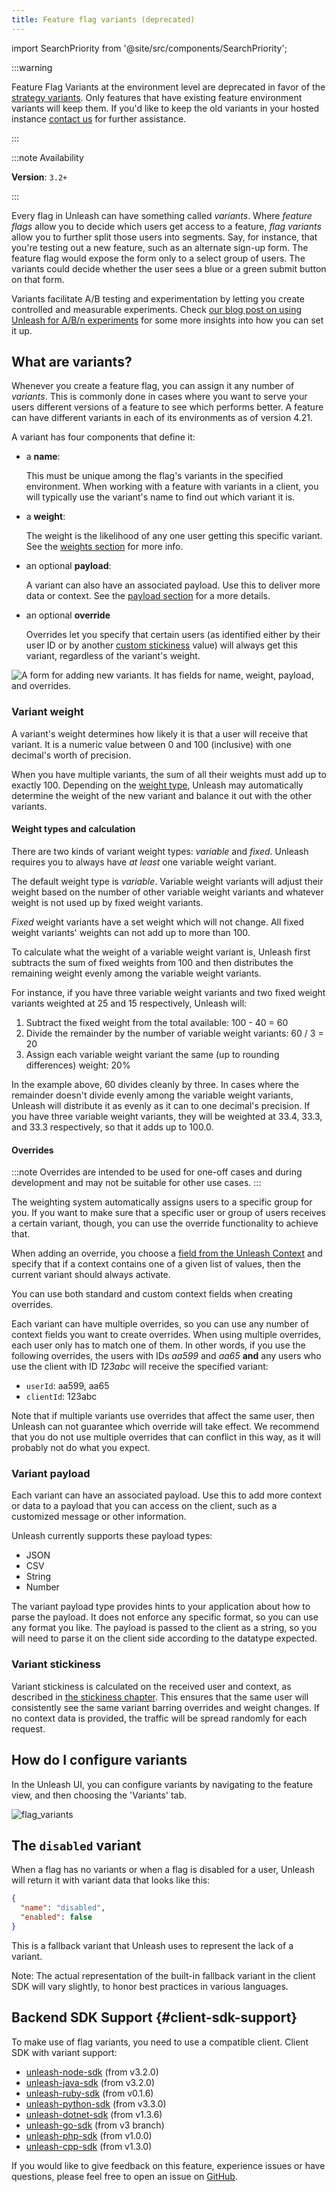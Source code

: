 ```yaml
---
title: Feature flag variants (deprecated)
---
```


import SearchPriority from '@site/src/components/SearchPriority';

<SearchPriority level="noindex" />

:::warning

Feature Flag Variants at the environment level are deprecated in favor of the [strategy variants](./strategy-variants). 
Only features that have existing feature environment variants will keep them. 
If you'd like to keep the old variants in your hosted instance [contact us](https://slack.unleash.run) for further assistance.

:::

:::note Availability

**Version**: `3.2+`

:::

Every flag in Unleash can have something called _variants_. Where _feature flags_ allow you to decide which users get access to a feature, _flag variants_ allow you to further split those users into segments. Say, for instance, that you're testing out a new feature, such as an alternate sign-up form. The feature flag would expose the form only to a select group of users. The variants could decide whether the user sees a blue or a green submit button on that form.

Variants facilitate A/B testing and experimentation by letting you create controlled and measurable experiments. Check [our blog post on using Unleash for A/B/n experiments](https://www.getunleash.io/blog/a-b-n-experiments-in-3-simple-steps) for some more insights into how you can set it up.

## What are variants?

Whenever you create a feature flag, you can assign it any number of _variants_. This is commonly done in cases where you want to serve your users different versions of a feature to see which performs better. A feature can have different variants in each of its environments as of version 4.21.

A variant has four components that define it:
- a **name**:

    This must be unique among the flag's variants in the specified environment. When working with a feature with variants in a client, you will typically use the variant's name to find out which variant it is.

- a **weight**:

    The weight is the likelihood of any one user getting this specific variant. See the [weights section](#variant-weight) for more info.

- an optional **payload**:

    A variant can also have an associated payload. Use this to deliver more data or context. See the [payload section](#variant-payload) for a more details.


- an optional **override**

    Overrides let you specify that certain users (as identified either by their user ID or by another [custom stickiness](./stickiness) value) will always get this variant, regardless of the variant's weight.

![A form for adding new variants. It has fields for name, weight, payload, and overrides.](/img/variant-creation-form.png 'Creating a new flag variant')

### Variant weight

A variant's weight determines how likely it is that a user will receive that variant. It is a numeric value between 0 and 100 (inclusive) with one decimal's worth of precision.

When you have multiple variants, the sum of all their weights must add up to exactly 100. Depending on the [weight type](#weight-types-and-calculation), Unleash may automatically determine the weight of the new variant and balance it out with the other variants.

#### Weight types and calculation

There are two kinds of variant weight types: _variable_ and _fixed_. Unleash requires you to always have _at least_ one variable weight variant.

The default weight type is _variable_. Variable weight variants will adjust their weight based on the number of other variable weight variants and whatever weight is not used up by fixed weight variants.

_Fixed_ weight variants have a set weight which will not change. All fixed weight variants' weights can not add up to more than 100.

To calculate what the weight of a variable weight variant is, Unleash first subtracts the sum of fixed weights from 100 and then distributes the remaining weight evenly among the variable weight variants.

For instance, if you have three variable weight variants and two fixed weight variants weighted at 25 and 15 respectively, Unleash will:
1. Subtract the fixed weight from the total available: 100 - 40 = 60
2. Divide the remainder by the number of variable weight variants: 60 / 3 = 20
3. Assign each variable weight variant the same (up to rounding differences) weight: 20%

In the example above, 60 divides cleanly by three. In cases where the remainder doesn't divide evenly among the variable weight variants, Unleash will distribute it as evenly as it can to one decimal's precision. If you have three variable weight variants, they will be weighted at 33.4, 33.3, and 33.3 respectively, so that it adds up to 100.0.

#### Overrides

:::note
Overrides are intended to be used for one-off cases and during development and may not be suitable for other use cases.
:::

The weighting system automatically assigns users to a specific group for you. If you want to make sure that a specific user or group of users receives a certain variant, though, you can use the override functionality to achieve that.

When adding an override, you choose a [field from the Unleash Context](../reference/unleash-context) and specify that if a context contains one of a given list of values, then the current variant should always activate.

You can use both standard and custom context fields when creating overrides.

Each variant can have multiple overrides, so you can use any number of context fields you want to create overrides. When using multiple overrides, each user only has to match one of them. In other words, if you use the following overrides, the users with IDs *aa599* and *aa65* **and** any users who use the client with ID _123abc_ will receive the specified variant:
- `userId`: aa599, aa65
- `clientId`: 123abc


Note that if multiple variants use overrides that affect the same user, then Unleash can not guarantee which override will take effect. We recommend that you do not use multiple overrides that can conflict in this way, as it will probably not do what you expect.

### Variant payload

Each variant can have an associated payload. Use this to add more context or data to a payload that you can access on the client, such as a customized message or other information.

Unleash currently supports these payload types:

- JSON
- CSV
- String
- Number

The variant payload type provides hints to your application about how to parse the payload. It does not enforce any specific format, so you can use any format you like. The payload is passed to the client as a string, so you will need to parse it on the client side according to the datatype expected.

### Variant stickiness

Variant stickiness is calculated on the received user and context, as described in [the stickiness chapter](./stickiness). This ensures that the same user will consistently see the same variant barring overrides and weight changes. If no context data is provided, the traffic will be spread randomly for each request.


## How do I configure variants

In the Unleash UI, you can configure variants by navigating to the feature view, and then choosing the 'Variants' tab.

![flag_variants](/img/variants.png 'Feature Flag Variants')

## The `disabled` variant

When a flag has no variants or when a flag is disabled for a user, Unleash will return it with variant data that looks like this:

```json
{
  "name": "disabled",
  "enabled": false
}
```

This is a fallback variant that Unleash uses to represent the lack of a variant.

Note: The actual representation of the built-in fallback variant in the client SDK will vary slightly, to honor best practices in various languages.

## Backend SDK Support {#client-sdk-support}

To make use of flag variants, you need to use a compatible client. Client SDK with variant support:

- [unleash-node-sdk](https://github.com/Unleash/unleash-node-sdk) (from v3.2.0)
- [unleash-java-sdk](https://github.com/Unleash/unleash-java-sdk) (from v3.2.0)
- [unleash-ruby-sdk](https://github.com/Unleash/unleash-ruby-sdk) (from v0.1.6)
- [unleash-python-sdk](https://github.com/Unleash/unleash-python-sdk) (from v3.3.0)
- [unleash-dotnet-sdk](https://github.com/Unleash/unleash-dotnet-sdk) (from v1.3.6)
- [unleash-go-sdk](https://github.com/Unleash/unleash-go-sdk) (from v3 branch)
- [unleash-php-sdk](https://github.com/Unleash/unleash-php-sdk) (from v1.0.0)
- [unleash-cpp-sdk](https://github.com/aruizs/unleash-cpp-sdk) (from v1.3.0)

If you would like to give feedback on this feature, experience issues or have questions, please feel free to open an issue on [GitHub](https://github.com/Unleash/unleash/).
